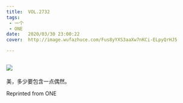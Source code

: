 ```yaml
---
title:	VOL.2732
tags:
 - 一个
 - ONE
date:	2020/03/30 23:00:22
cover:	http://image.wufazhuce.com/Fus8yYXS3aaXw7nKCi-ELpyQrHJ5

---
```

![](http://image.wufazhuce.com/Fus8yYXS3aaXw7nKCi-ELpyQrHJ5)
---

美，多少要包含一点偶然。
 
Reprinted from ONE
